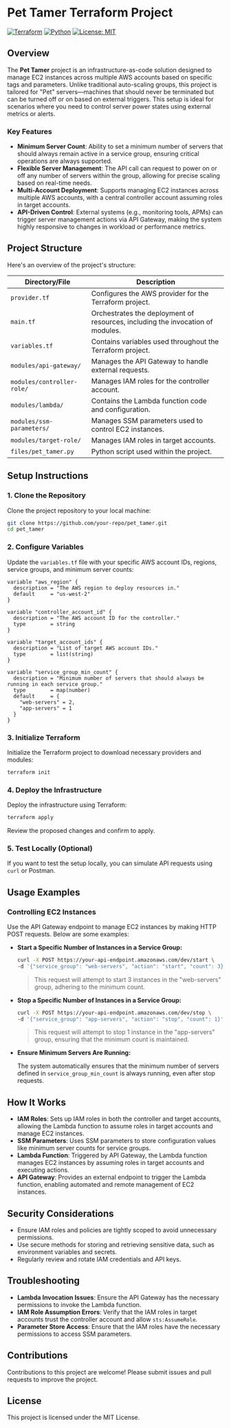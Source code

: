 # Pet Tamer Terraform Project

[![Terraform](https://img.shields.io/badge/Terraform-0.12+-623CE4?style=for-the-badge&logo=terraform)](https://www.terraform.io/)
[![Python](https://img.shields.io/badge/Python-3.8+-3776AB?style=for-the-badge&logo=python)](https://www.python.org/)
[![License: MIT](https://img.shields.io/badge/License-MIT-yellow.svg?style=for-the-badge&logo=MIT)](https://opensource.org/licenses/MIT)
## Overview

The **Pet Tamer** project is an infrastructure-as-code solution designed to manage EC2 instances across multiple AWS accounts based on specific tags and parameters. Unlike traditional auto-scaling groups, this project is tailored for "Pet" servers—machines that should never be terminated but can be turned off or on based on external triggers. This setup is ideal for scenarios where you need to control server power states using external metrics or alerts.

### Key Features

- **Minimum Server Count**: Ability to set a minimum number of servers that should always remain active in a service group, ensuring critical operations are always supported.
- **Flexible Server Management**: The API call can request to power on or off any number of servers within the group, allowing for precise scaling based on real-time needs.
- **Multi-Account Deployment**: Supports managing EC2 instances across multiple AWS accounts, with a central controller account assuming roles in target accounts.
- **API-Driven Control**: External systems (e.g., monitoring tools, APMs) can trigger server management actions via API Gateway, making the system highly responsive to changes in workload or performance metrics.


## Project Structure

Here's an overview of the project's structure:

| Directory/File                | Description                                                                 |
| ----------------------------- | --------------------------------------------------------------------------- |
| `provider.tf`                 | Configures the AWS provider for the Terraform project.                      |
| `main.tf`                     | Orchestrates the deployment of resources, including the invocation of modules. |
| `variables.tf`                | Contains variables used throughout the Terraform project.                   |
| `modules/api-gateway/`        | Manages the API Gateway to handle external requests.                        |
| `modules/controller-role/`    | Manages IAM roles for the controller account.                               |
| `modules/lambda/`             | Contains the Lambda function code and configuration.                        |
| `modules/ssm-parameters/`     | Manages SSM parameters used to control EC2 instances.                       |
| `modules/target-role/`        | Manages IAM roles in target accounts.                                        |
| `files/pet_tamer.py`          | Python script used within the project.                                       |

## Setup Instructions

### 1. Clone the Repository

Clone the project repository to your local machine:

```bash
git clone https://github.com/your-repo/pet_tamer.git
cd pet_tamer
```

### 2. Configure Variables

Update the `variables.tf` file with your specific AWS account IDs, regions, service groups, and minimum server counts:

```hcl
variable "aws_region" {
  description = "The AWS region to deploy resources in."
  default     = "us-west-2"
}

variable "controller_account_id" {
  description = "The AWS account ID for the controller."
  type        = string
}

variable "target_account_ids" {
  description = "List of target AWS account IDs."
  type        = list(string)
}

variable "service_group_min_count" {
  description = "Minimum number of servers that should always be running in each service group."
  type        = map(number)
  default     = {
    "web-servers" = 2,
    "app-servers" = 1
  }
}
```

### 3. Initialize Terraform

Initialize the Terraform project to download necessary providers and modules:

```bash
terraform init
```

### 4. Deploy the Infrastructure

Deploy the infrastructure using Terraform:

```bash
terraform apply
```

Review the proposed changes and confirm to apply.

### 5. Test Locally (Optional)

If you want to test the setup locally, you can simulate API requests using `curl` or Postman.

## Usage Examples

### Controlling EC2 Instances

Use the API Gateway endpoint to manage EC2 instances by making HTTP POST requests. Below are some examples:

- **Start a Specific Number of Instances in a Service Group:**

  ```bash
  curl -X POST https://your-api-endpoint.amazonaws.com/dev/start \
  -d '{"service_group": "web-servers", "action": "start", "count": 3}'
  ```

  > This request will attempt to start 3 instances in the "web-servers" group, adhering to the minimum count.

- **Stop a Specific Number of Instances in a Service Group:**

  ```bash
  curl -X POST https://your-api-endpoint.amazonaws.com/dev/stop \
  -d '{"service_group": "app-servers", "action": "stop", "count": 1}'
  ```

  > This request will attempt to stop 1 instance in the "app-servers" group, ensuring that the minimum count is maintained.

- **Ensure Minimum Servers Are Running:**

  The system automatically ensures that the minimum number of servers defined in `service_group_min_count` is always running, even after stop requests.

## How It Works

- **IAM Roles**: Sets up IAM roles in both the controller and target accounts, allowing the Lambda function to assume roles in target accounts and manage EC2 instances.
- **SSM Parameters**: Uses SSM parameters to store configuration values like minimum server counts for service groups.
- **Lambda Function**: Triggered by API Gateway, the Lambda function manages EC2 instances by assuming roles in target accounts and executing actions.
- **API Gateway**: Provides an external endpoint to trigger the Lambda function, enabling automated and remote management of EC2 instances.

## Security Considerations

- Ensure IAM roles and policies are tightly scoped to avoid unnecessary permissions.
- Use secure methods for storing and retrieving sensitive data, such as environment variables and secrets.
- Regularly review and rotate IAM credentials and API keys.

## Troubleshooting

- **Lambda Invocation Issues**: Ensure the API Gateway has the necessary permissions to invoke the Lambda function.
- **IAM Role Assumption Errors**: Verify that the IAM roles in target accounts trust the controller account and allow `sts:AssumeRole`.
- **Parameter Store Access**: Ensure that the IAM roles have the necessary permissions to access SSM parameters.

## Contributions

Contributions to this project are welcome! Please submit issues and pull requests to improve the project.

## License

This project is licensed under the MIT License.
